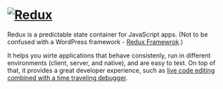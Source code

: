 # [![Redux](https://camo.githubusercontent.com/f28b5bc7822f1b7bb28a96d8d09e7d79169248fc/687474703a2f2f692e696d6775722e636f6d2f4a65567164514d2e706e67)](http://redux.js.org/)
Redux is a predictable state container for JavaScript apps. (Not to be confused with a WordPress framework - [Redux Framewrok](https://reduxframework.com/).)  

It helps you wirte applications that behave consistenly, run in different environments (client, server, and native), and are easy to test. On top of that, it provides a great developer experience, such as [live code editing combined with a time traveling debugger](https://github.com/reduxjs/redux-devtools).  

